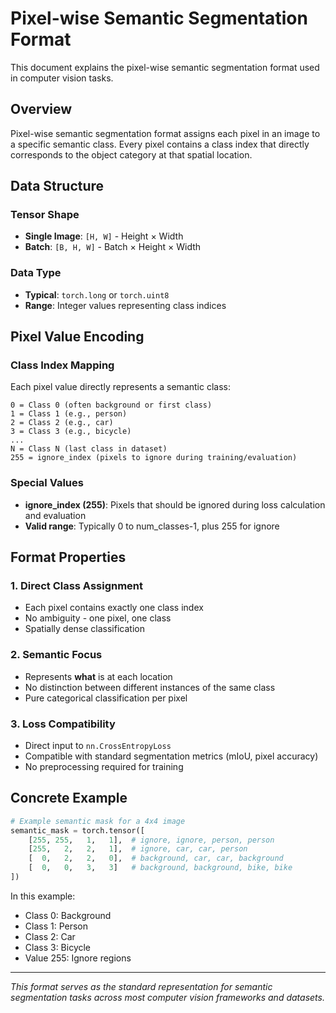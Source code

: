 # Pixel-wise Semantic Segmentation Format

This document explains the pixel-wise semantic segmentation format used in computer vision tasks.

## Overview

Pixel-wise semantic segmentation format assigns each pixel in an image to a specific semantic class. Every pixel contains a class index that directly corresponds to the object category at that spatial location.

## Data Structure

### Tensor Shape
- **Single Image**: `[H, W]` - Height × Width
- **Batch**: `[B, H, W]` - Batch × Height × Width

### Data Type
- **Typical**: `torch.long` or `torch.uint8`
- **Range**: Integer values representing class indices

## Pixel Value Encoding

### Class Index Mapping
Each pixel value directly represents a semantic class:

```
0 = Class 0 (often background or first class)
1 = Class 1 (e.g., person)
2 = Class 2 (e.g., car)
3 = Class 3 (e.g., bicycle)
...
N = Class N (last class in dataset)
255 = ignore_index (pixels to ignore during training/evaluation)
```

### Special Values
- **ignore_index (255)**: Pixels that should be ignored during loss calculation and evaluation
- **Valid range**: Typically 0 to num_classes-1, plus 255 for ignore

## Format Properties

### 1. Direct Class Assignment
- Each pixel contains exactly one class index
- No ambiguity - one pixel, one class
- Spatially dense classification

### 2. Semantic Focus
- Represents **what** is at each location
- No distinction between different instances of the same class
- Pure categorical classification per pixel

### 3. Loss Compatibility
- Direct input to `nn.CrossEntropyLoss`
- Compatible with standard segmentation metrics (mIoU, pixel accuracy)
- No preprocessing required for training

## Concrete Example

```python
# Example semantic mask for a 4x4 image
semantic_mask = torch.tensor([
    [255, 255,   1,   1],  # ignore, ignore, person, person
    [255,   2,   2,   1],  # ignore, car, car, person
    [  0,   2,   2,   0],  # background, car, car, background
    [  0,   0,   3,   3]   # background, background, bike, bike
])
```

In this example:
- Class 0: Background
- Class 1: Person
- Class 2: Car  
- Class 3: Bicycle
- Value 255: Ignore regions

---

*This format serves as the standard representation for semantic segmentation tasks across most computer vision frameworks and datasets.*
